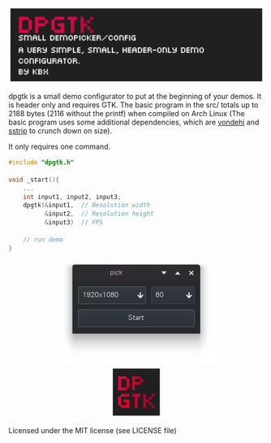 ![banner](./brand/banner.png)


dpgtk is a small demo configurator to put at the beginning of your demos. It is header only and requires GTK. The basic program in the src/ totals up to 2188 bytes (2116 without the printf) when compiled on Arch Linux (The basic program uses some additional dependencies, which are [vondehi](https://gitlab.com/PoroCYon/vondehi) and [sstrip](https://github.com/aunali1/super-strip) to crunch down on size).

It only requires one command.

```c++
#include "dpgtk.h"

void _start(){
    ...
    int input1, input2, input3;
    dpgtk(&input1,  // Resolution width
          &input2,  // Resolution height
          &input3)  // FPS

    // run demo
}
```

<p align="center">
<img src="./brand/screencap.png" alt="screencap" >
<br>
<img src="./brand/icon.png" alt="drawing" width="100" height="100"/>
</p>

Licensed under the MIT license (see LICENSE file)

